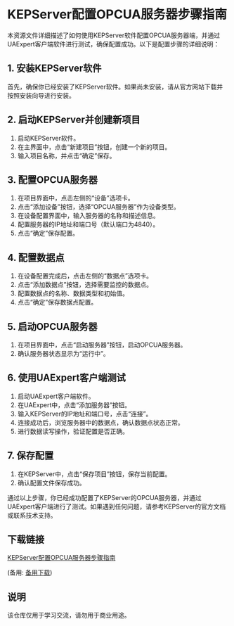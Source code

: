 # KEPServer配置OPCUA服务器步骤指南

本资源文件详细描述了如何使用KEPServer软件配置OPCUA服务器端，并通过UAExpert客户端软件进行测试，确保配置成功。以下是配置步骤的详细说明：

## 1. 安装KEPServer软件
首先，确保你已经安装了KEPServer软件。如果尚未安装，请从官方网站下载并按照安装向导进行安装。

## 2. 启动KEPServer并创建新项目
1. 启动KEPServer软件。
2. 在主界面中，点击“新建项目”按钮，创建一个新的项目。
3. 输入项目名称，并点击“确定”保存。

## 3. 配置OPCUA服务器
1. 在项目界面中，点击左侧的“设备”选项卡。
2. 点击“添加设备”按钮，选择“OPCUA服务器”作为设备类型。
3. 在设备配置界面中，输入服务器的名称和描述信息。
4. 配置服务器的IP地址和端口号（默认端口为4840）。
5. 点击“确定”保存配置。

## 4. 配置数据点
1. 在设备配置完成后，点击左侧的“数据点”选项卡。
2. 点击“添加数据点”按钮，选择需要监控的数据点。
3. 配置数据点的名称、数据类型和初始值。
4. 点击“确定”保存数据点配置。

## 5. 启动OPCUA服务器
1. 在项目界面中，点击“启动服务器”按钮，启动OPCUA服务器。
2. 确认服务器状态显示为“运行中”。

## 6. 使用UAExpert客户端测试
1. 启动UAExpert客户端软件。
2. 在UAExpert中，点击“添加服务器”按钮。
3. 输入KEPServer的IP地址和端口号，点击“连接”。
4. 连接成功后，浏览服务器中的数据点，确认数据点状态正常。
5. 进行数据读写操作，验证配置是否正确。

## 7. 保存配置
1. 在KEPServer中，点击“保存项目”按钮，保存当前配置。
2. 确认配置文件保存成功。

通过以上步骤，你已经成功配置了KEPServer的OPCUA服务器，并通过UAExpert客户端进行了测试。如果遇到任何问题，请参考KEPServer的官方文档或联系技术支持。

## 下载链接
[KEPServer配置OPCUA服务器步骤指南](https://pan.quark.cn/s/f5b0f7e3a389) 

(备用: [备用下载](https://pan.baidu.com/s/18yN3H5QnHsBxI7vaetCWIA?pwd=1234))

## 说明

该仓库仅用于学习交流，请勿用于商业用途。
